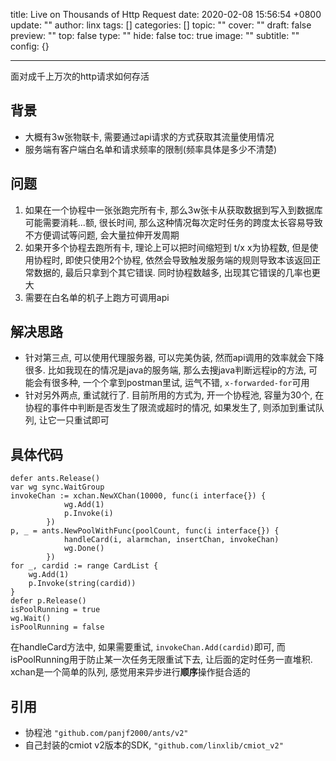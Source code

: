 title: Live on Thousands of Http Request
date: 2020-02-08 15:56:54 +0800
update: ""
author: linx
tags: []
categories: []
topic: ""
cover: ""
draft: false
preview: ""
top: false
type: ""
hide: false
toc: true
image: ""
subtitle: ""
config: {}


---


面对成千上万次的http请求如何存活
<!--more-->

## 背景

- 大概有3w张物联卡, 需要通过api请求的方式获取其流量使用情况
- 服务端有客户端白名单和请求频率的限制(频率具体是多少不清楚)

## 问题

1. 如果在一个协程中一张张跑完所有卡, 那么3w张卡从获取数据到写入到数据库可能需要消耗...额, 很长时间, 那么这种情况每次定时任务的跨度太长容易导致不方便调试等问题, 会大量拉伸开发周期
2. 如果开多个协程去跑所有卡, 理论上可以把时间缩短到 t/x x为协程数, 但是使用协程时, 即使只使用2个协程, 依然会导致触发服务端的规则导致本该返回正常数据的, 最后只拿到个其它错误. 同时协程数越多, 出现其它错误的几率也更大
3. 需要在白名单的机子上跑方可调用api

## 解决思路

- 针对第三点, 可以使用代理服务器, 可以完美伪装, 然而api调用的效率就会下降很多. 比如我现在的情况是java的服务端, 那么去搜java判断远程ip的方法, 可能会有很多种, 一个个拿到postman里试, 运气不错, `x-forwarded-for`可用
- 针对另外两点, 重试就行了. 目前所用的方式为, 开一个协程池, 容量为30个, 在协程的事件中判断是否发生了限流或超时的情况, 如果发生了, 则添加到重试队列, 让它一只重试即可

## 具体代码

```
defer ants.Release()
var wg sync.WaitGroup
invokeChan := xchan.NewXChan(10000, func(i interface{}) {
			wg.Add(1)
			p.Invoke(i)
		})
p, _ = ants.NewPoolWithFunc(poolCount, func(i interface{}) {
			handleCard(i, alarmchan, insertChan, invokeChan)
			wg.Done()
		})
for _, cardid := range CardList {
    wg.Add(1)
    p.Invoke(string(cardid))
}
defer p.Release()
isPoolRunning = true
wg.Wait()
isPoolRunning = false
```

在handleCard方法中, 如果需要重试, `invokeChan.Add(cardid)`即可, 而isPoolRunning用于防止某一次任务无限重试下去, 让后面的定时任务一直堆积. xchan是一个简单的队列, 感觉用来异步进行**顺序**操作挺合适的

## 引用

- 协程池 `"github.com/panjf2000/ants/v2"`
- 自己封装的cmiot v2版本的SDK, `"github.com/linxlib/cmiot_v2"`
